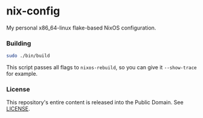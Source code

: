 # nix-config

My personal x86\_64-linux flake-based NixOS configuration.

### Building

```sh
sudo ./bin/build
```

This script passes all flags to `nixos-rebuild`, so you can give it `--show-trace` for example.

### License

This repository's entire content is released into the Public Domain. See [LICENSE](LICENSE).

